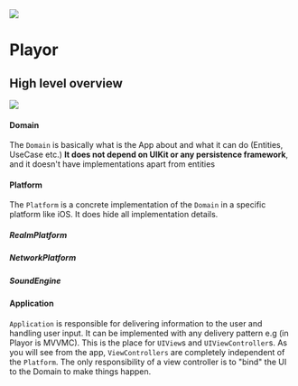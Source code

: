 <img src="https://drive.google.com/open?id=1aokhmH58opNDImM6CQrMfkPtuoN144_K">

# Playor

## High level overview

![](https://drive.google.com/open?id=1Y18afwwCDOcP4JTAY5DW7ImRLPIxXEH4)

#### Domain 

The `Domain` is basically what is the App about and what it can do (Entities, UseCase etc.) **It does not depend on UIKit or any persistence framework**, and it doesn't have implementations apart from entities

#### Platform
The `Platform` is a concrete implementation of the `Domain` in a specific platform like iOS. It does hide all implementation details.

##### RealmPlatform

##### NetworkPlatform

##### SoundEngine

#### Application
`Application` is responsible for delivering information to the user and handling user input. It can be implemented with any delivery pattern e.g (in Playor is MVVMC). This is the place for `UIView`s and `UIViewController`s. As you will see from the app, `ViewControllers` are completely independent of the `Platform`.  The only responsibility of a view controller is to "bind" the UI to the Domain to make things happen.
